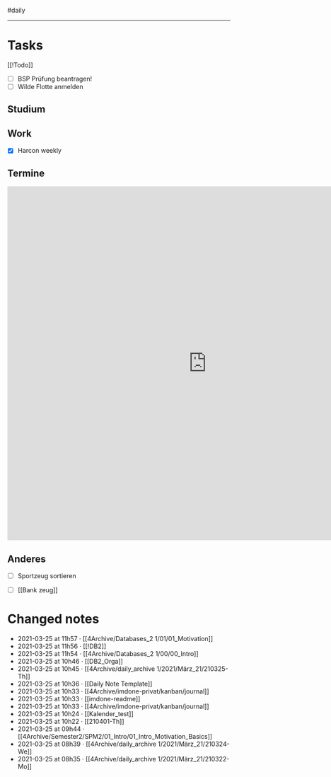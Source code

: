 #daily 

---
# Tasks
[[!Todo]]

- [ ] BSP Prüfung beantragen! 
- [ ] Wilde Flotte anmelden 

## Studium 

## Work
- [x] Harcon weekly

## Termine
<iframe src="https://pim.etesync.com/pim/events" style="border: 0" width="900" height="800" frameborder="0" scrolling="yes"></iframe>

## Anderes
- [ ] Sportzeug sortieren 
- [ ] [[Bank zeug]]


# Changed notes
- 2021-03-25 at 11h57 · [[4Archive/Databases_2 1/01/01_Motivation]]
- 2021-03-25 at 11h56 · [[!DB2]]
- 2021-03-25 at 11h54 · [[4Archive/Databases_2 1/00/00_Intro]]
- 2021-03-25 at 10h46 · [[DB2_Orga]]
- 2021-03-25 at 10h45 · [[4Archive/daily_archive 1/2021/März_21/210325-Th]]
- 2021-03-25 at 10h36 · [[Daily Note Template]]
- 2021-03-25 at 10h33 · [[4Archive/imdone-privat/kanban/journal]]
- 2021-03-25 at 10h33 · [[imdone-readme]]
- 2021-03-25 at 10h33 · [[4Archive/imdone-privat/kanban/journal]]
- 2021-03-25 at 10h24 · [[Kalender_test]]
- 2021-03-25 at 10h22 · [[210401-Th]]
- 2021-03-25 at 09h44 · [[4Archive/Semester2/SPM2/01_Intro/01_Intro_Motivation_Basics]]
- 2021-03-25 at 08h39 · [[4Archive/daily_archive 1/2021/März_21/210324-We]]
- 2021-03-25 at 08h35 · [[4Archive/daily_archive 1/2021/März_21/210322-Mo]]

